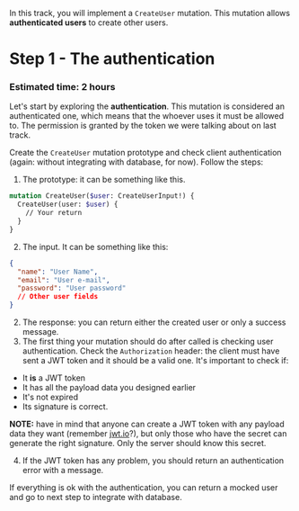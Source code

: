 In this track, you will implement a `CreateUser` mutation. This mutation allows **authenticated users** to create other users.

# Step 1 - The authentication
### Estimated time: 2 hours

Let's start by exploring the **authentication**. This mutation is considered an authenticated one, which means that the whoever uses it must be allowed to. The permission is granted by the token we were talking about on last track. 

Create the `CreateUser` mutation prototype and check client authentication (again: without integrating with database, for now). Follow the steps:

1. The prototype: it can be something like this.

```graphql
mutation CreateUser($user: CreateUserInput!) {
  CreateUser(user: $user) {
    // Your return
  }
}
```

2. The input. It can be something like this:

```json
{
  "name": "User Name",
  "email": "User e-mail",
  "password": "User password"
  // Other user fields
}
```

2. The response: you can return either the created user or only a success message.
3. The first thing your mutation should do after called is checking user authentication. Check the `Authorization` header: the client must have sent a JWT token and it should be a valid one. It's important to check if:
  + It **is** a JWT token
  + It has all the payload data you designed earlier
  + It's not expired
  + Its signature is correct.

**NOTE:** have in mind that anyone can create a JWT token with any payload data they want (remember [jwt.io](https://jwt.io)?), but only those who have the secret can generate the right signature. Only the server should know this secret.

4. If the JWT token has any problem, you should return an authentication error with a message.

If everything is ok with the authentication, you can return a mocked user and go to next step to integrate with database.
